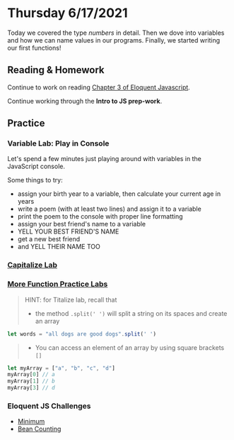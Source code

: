 # Thursday 6/17/2021
Today we covered the type *numbers* in detail. Then we dove into variables and how we can name values in our programs. Finally, we started writing our first functions!

## Reading & Homework

Continue to work on reading [Chapter 3 of Eloquent Javascript](https://eloquentjavascript.net/03_functions.html).

Continue working through the **Intro to JS prep-work**.

## Practice

### Variable Lab: Play in Console

Let's spend a few minutes just playing around with variables in the JavaScript console.

Some things to try:

- assign your birth year to a variable, then calculate your current age in years
- write a poem (with at least two lines) and assign it to a variable
- print the poem to the console with proper line formatting
- assign your best friend's name to a variable
- YELL YOUR BEST FRIEND'S NAME
- get a new best friend
- and YELL THEIR NAME TOO

### [Capitalize Lab](https://github.com/BurlingtonCodeAcademy/jsah-june-2021-notes/tree/main/week-2/session-4)

### [More Function Practice Labs](https://github.com/BurlingtonCodeAcademy/jsah-june-2021-notes/tree/main/week-2/session-4)

>HINT: for Titalize lab, recall that
> * the method `.split(' ')` will split a string on its spaces and create an array
```js
let words = "all dogs are good dogs".split(' ')
```
> * You can access an element of an array by using square brackets `[]`
```js
let myArray = ["a", "b", "c", "d"]
myArray[0] // a
myArray[1] // b
myArray[3] // d
```

### Eloquent JS Challenges
- [Minimum](https://eloquentjavascript.net/03_functions.html#i_XTmO7z7MPq)
- [Bean Counting](https://eloquentjavascript.net/03_functions.html#i_3rsiDgC2do)
